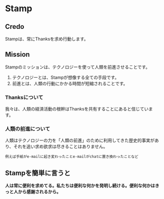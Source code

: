 # Stamp

## Credo
Stampは、常にThanksを求め行動します。

## Mission
Stampのミッションは、テクノロジーを使って人類を前進させることです。
1. テクノロジーとは、Stampが想像する全ての手段です。
1. 前進とは、人類の行動にかかる時間が短縮されることです。

### Thanksについて
我々は、人類の経済活動の根幹はThanksを共有することにあると信じています。

### 人類の前進について
人類はテクノロジーの力を「人類の前進」のために利用してきた歴史的事実があり、それを追い求め欲求は尽きることはありません。

`例えば手紙がe-mailに起き変わったことe-mailがchatに置き換わったことなど`

## Stampを簡単に言うと
__人は常に便利を求めてる。私たちは便利な何かを発明し続ける。便利な何かはきっと人から感謝されるから。__
